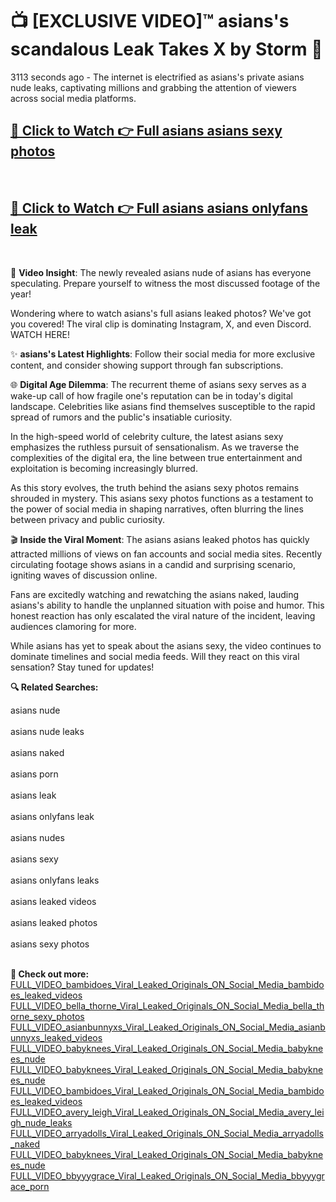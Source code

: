 # 📺 [EXCLUSIVE VIDEO]™ asians's scandalous Leak Takes X by Storm 🚀

3113 seconds ago - The internet is electrified as asians's private asians nude leaks, captivating millions and grabbing the attention of viewers across social media platforms.

<h2><a href="https://github-6l9.pages.dev/link1">🔗 Click to Watch 👉 Full asians asians sexy photos</a></h2><br>
<h2><a href="https://github-6l9.pages.dev/link2">🔗 Click to Watch 👉 Full asians asians onlyfans leak</a></h2><br>

🎥 **Video Insight**: The newly revealed asians nude of asians has everyone speculating. Prepare yourself to witness the most discussed footage of the year!

Wondering where to watch asians's full asians leaked photos? We've got you covered! The viral clip is dominating Instagram, X, and even Discord. WATCH HERE!

✨ **asians's Latest Highlights**: Follow their social media for more exclusive content, and consider showing support through fan subscriptions.

🌐 **Digital Age Dilemma**: The recurrent theme of asians sexy serves as a wake-up call of how fragile one's reputation can be in today's digital landscape. Celebrities like asians find themselves susceptible to the rapid spread of rumors and the public's insatiable curiosity.

In the high-speed world of celebrity culture, the latest asians sexy emphasizes the ruthless pursuit of sensationalism. As we traverse the complexities of the digital era, the line between true entertainment and exploitation is becoming increasingly blurred.

As this story evolves, the truth behind the asians sexy photos remains shrouded in mystery. This asians sexy photos functions as a testament to the power of social media in shaping narratives, often blurring the lines between privacy and public curiosity.

🎬 **Inside the Viral Moment**: The asians asians leaked photos has quickly attracted millions of views on fan accounts and social media sites. Recently circulating footage shows asians in a candid and surprising scenario, igniting waves of discussion online.

Fans are excitedly watching and rewatching the asians naked, lauding asians's ability to handle the unplanned situation with poise and humor. This honest reaction has only escalated the viral nature of the incident, leaving audiences clamoring for more.

While asians has yet to speak about the asians sexy, the video continues to dominate timelines and social media feeds. Will they react on this viral sensation? Stay tuned for updates!

<strong>🔍 Related Searches:</strong>

asians nude
<br><br>
asians nude leaks
<br><br>
asians naked
<br><br>
asians porn
<br><br>
asians leak
<br><br>
asians onlyfans leak
<br><br>
asians nudes
<br><br>
asians sexy
<br><br>
asians onlyfans leaks
<br><br>
asians leaked videos
<br><br>
asians leaked photos
<br><br>
asians sexy photos
<br><br>



<strong>🔗 Check out more:</strong><br>
<a href="./FULL_VIDEO_bambidoes_Viral_Leaked_Originals_ON_Social_Media_bambidoes_leaked_videos.md">FULL_VIDEO_bambidoes_Viral_Leaked_Originals_ON_Social_Media_bambidoes_leaked_videos</a><br>
<a href="./FULL_VIDEO_bella_thorne_Viral_Leaked_Originals_ON_Social_Media_bella_thorne_sexy_photos.md">FULL_VIDEO_bella_thorne_Viral_Leaked_Originals_ON_Social_Media_bella_thorne_sexy_photos</a><br>
<a href="./FULL_VIDEO_asianbunnyxs_Viral_Leaked_Originals_ON_Social_Media_asianbunnyxs_leaked_videos.md">FULL_VIDEO_asianbunnyxs_Viral_Leaked_Originals_ON_Social_Media_asianbunnyxs_leaked_videos</a><br>
<a href="./FULL_VIDEO_babyknees_Viral_Leaked_Originals_ON_Social_Media_babyknees_nude.md">FULL_VIDEO_babyknees_Viral_Leaked_Originals_ON_Social_Media_babyknees_nude</a><br>
<a href="./FULL_VIDEO_babyknees_Viral_Leaked_Originals_ON_Social_Media_babyknees_nude.md">FULL_VIDEO_babyknees_Viral_Leaked_Originals_ON_Social_Media_babyknees_nude</a><br>
<a href="./FULL_VIDEO_bambidoes_Viral_Leaked_Originals_ON_Social_Media_bambidoes_leaked_videos.md">FULL_VIDEO_bambidoes_Viral_Leaked_Originals_ON_Social_Media_bambidoes_leaked_videos</a><br>
<a href="./FULL_VIDEO_avery_leigh_Viral_Leaked_Originals_ON_Social_Media_avery_leigh_nude_leaks.md">FULL_VIDEO_avery_leigh_Viral_Leaked_Originals_ON_Social_Media_avery_leigh_nude_leaks</a><br>
<a href="./FULL_VIDEO_arryadolls_Viral_Leaked_Originals_ON_Social_Media_arryadolls_naked.md">FULL_VIDEO_arryadolls_Viral_Leaked_Originals_ON_Social_Media_arryadolls_naked</a><br>
<a href="./FULL_VIDEO_babyknees_Viral_Leaked_Originals_ON_Social_Media_babyknees_nude.md">FULL_VIDEO_babyknees_Viral_Leaked_Originals_ON_Social_Media_babyknees_nude</a><br>
<a href="./FULL_VIDEO_bbyyygrace_Viral_Leaked_Originals_ON_Social_Media_bbyyygrace_porn.md">FULL_VIDEO_bbyyygrace_Viral_Leaked_Originals_ON_Social_Media_bbyyygrace_porn</a><br>
